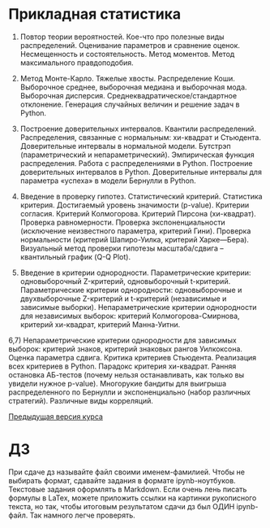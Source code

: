 # Прикладная статистика

1) Повтор теории вероятностей. Кое-что про полезные виды распределений. Оценивание параметров и сравнение оценок. Несмещенность и состоятельность. Метод моментов. Метод максимального правдоподобия.

2) Метод Монте-Карло. Тяжелые хвосты. Распределение Коши. Выборочное среднее, выборочная медиана и выборочная мода. Выборочная дисперсия. Среднеквадратическое/стандартное отклонение. Генерация случайных величин и решение задач в Python.

3) Построение доверительных интервалов. Квантили распределений. Распределения, связанные с нормальным: хи-квадрат и Стьюдента. Доверительные интервалы в нормальной модели. Бутстрэп (параметрический и непараметрический). Эмпирическая функция распределения. Работа с распределениями в Python. Построение доверительных интервалов в Python. Доверительные интервалы для параметра «успеха» в модели Бернулли в Python.

4) Введение в проверку гипотез. Статистический критерий. Статистика критерия. Достигаемый уровень значимости (p-value). Критерии согласия. Критерий Колмогорова. Критерий Пирсона (хи-квадрат). Проверка равномерности. Проверка экспоненциальности (исключение неизвестного параметра, критерий Гини). Проверка нормальности (критерий Шапиро-Уилка, критерий Харке—Бера). Визуальный метод проверки гипотезы масштаба/сдвига – квантильный график (Q-Q Plot).

5) Введение в критерии однородности. Параметрические критерии: одновыборочный Z-критерий, одновыборочный t-критерий. Параметрические критерии однородности: одновыборочные и двухвыборочные Z-критерий и t-критерий (независимые и зависимые выборки). Непараметрические критерии однородности для независимых выборок: критерий Колмогорова-Смирнова, критерий хи-квадрат, критерий Манна-Уитни.

6,7) Непараметрические критерии однородности для зависимых выборок: критерий знаков, критерий знаковых рангов Уилкоксона. Оценка параметра сдвига. Критика критериев Стьюдента. Реализация всех критериев в Python. Парадокс критерия хи-квадрат. Ранняя остановка АБ-тестов (почему нельзя останавливать, как только вы увидели нужное p-value). Многорукие бандиты для выигрыша распределенного по Бернулли и экспоненциально (набор различных стратегий). Различные виды корреляций. 

[Предыдущая версия курса](http://iosipoi.com/teaching/applied-statistics-3/)

# ДЗ
При сдаче дз называйте файл своими именем-фамилией. Чтобы не выбирать формат, сдавайте задания в формате ipynb-ноутбуков. Текстовые задания оформлять в Markdown. Если очень лень писать формулы в LaTex, можете приложить ссылки на картинки рукописного текста, но так, чтобы итоговым результатом сдачи дз был ОДИН ipynb-файл. Так намного легче проверять.

